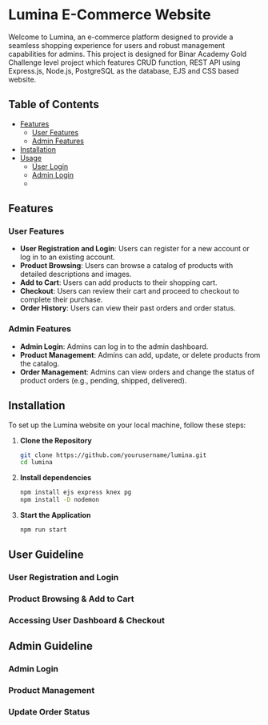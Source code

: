 # Lumina E-Commerce Website

Welcome to Lumina, an e-commerce platform designed to provide a seamless shopping experience for users and robust management capabilities for admins. This project is designed for Binar Academy Gold Challenge level project which features CRUD function, REST API using Express.js, Node.js, PostgreSQL as the database, EJS and CSS based website.   

## Table of Contents
- [Features](#features)
  - [User Features](#user-features)
  - [Admin Features](#admin-features)
- [Installation](#installation)
- [Usage](#usage)
  - [User Login](#user-login)
  - [Admin Login](#admin-login)
  - 

## Features

### User Features
- **User Registration and Login**: Users can register for a new account or log in to an existing account.
- **Product Browsing**: Users can browse a catalog of products with detailed descriptions and images.
- **Add to Cart**: Users can add products to their shopping cart.
- **Checkout**: Users can review their cart and proceed to checkout to complete their purchase.
- **Order History**: Users can view their past orders and order status.

### Admin Features
- **Admin Login**: Admins can log in to the admin dashboard.
- **Product Management**: Admins can add, update, or delete products from the catalog.
- **Order Management**: Admins can view orders and change the status of product orders (e.g., pending, shipped, delivered).

## Installation

To set up the Lumina website on your local machine, follow these steps:

1. **Clone the Repository**
   ```bash
   git clone https://github.com/yourusername/lumina.git
   cd lumina

2. **Install dependencies**
   ```bash
   npm install ejs express knex pg
   npm install -D nodemon
3. **Start the Application**
   ```bash
   npm run start

## User Guideline 

### User Registration and Login
### Product Browsing & Add to Cart
### Accessing User Dashboard & Checkout

## Admin Guideline

### Admin Login
### Product Management 
### Update Order Status
